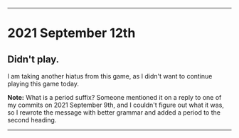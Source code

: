 
***

# 2021 September 12th

## Didn't play.

I am taking another hiatus from this game, as I didn't want to continue playing this game today.

**Note:** What is a period suffix? Someone mentioned it on a reply to one of my commits on 2021 September 9th, and I couldn't figure out what it was, so I rewrote the message with better grammar and added a period to the second heading.

***
